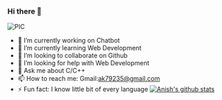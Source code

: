 ### Hi there 👋
![PIC](https://user-images.githubusercontent.com/52576626/89661493-649d4300-d8f0-11ea-8a5a-306f92da54d9.jpg)
- 🔭 I’m currently working on Chatbot
- 🌱 I’m currently learning Web Development
- 👯 I’m looking to collaborate on Github
- 🤔 I’m looking for help with Web Development
- 💬 Ask me about C/C++
- 📫 How to reach me: Gmail:ak79235@gmail.com
- ⚡ Fun fact: I know little bit of every language
[![Anish's github stats](https://github-readme-stats.vercel.app/api?username=ak79235)](https://github.com/ak79235/github-readme-stats)

